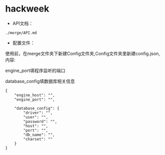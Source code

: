 # hackweek

- API文档：

```
./merge/API.md
```
    
- 配置文件：

使用前，在merge文件夹下新建Config文件夹,Config文件夹里新建config.json,内容:

engine_port填程序监听的端口

database_config填数据库相关信息

```
{
    "engine_host": "",
    "engine_port": "",

    "database_config": {
        "driver": "",
        "user": "",
        "password": "",
        "host": "",
        "port": "",
        "db_name": "",
        "charset": ""
    }
}
```
